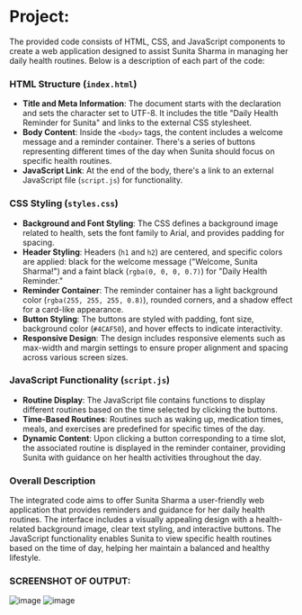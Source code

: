 # Project:
The provided code consists of HTML, CSS, and JavaScript components to create a web application designed to assist Sunita Sharma in managing her daily health routines. Below is a description of each part of the code:

### HTML Structure (`index.html`)

- **Title and Meta Information**: The document starts with the declaration and sets the character set to UTF-8. It includes the title "Daily Health Reminder for Sunita" and links to the external CSS stylesheet.
- **Body Content**: Inside the `<body>` tags, the content includes a welcome message and a reminder container. There's a series of buttons representing different times of the day when Sunita should focus on specific health routines.
- **JavaScript Link**: At the end of the body, there's a link to an external JavaScript file (`script.js`) for functionality.

### CSS Styling (`styles.css`)

- **Background and Font Styling**: The CSS defines a background image related to health, sets the font family to Arial, and provides padding for spacing.
- **Header Styling**: Headers (`h1` and `h2`) are centered, and specific colors are applied: black for the welcome message ("Welcome, Sunita Sharma!") and a faint black (`rgba(0, 0, 0, 0.7)`) for "Daily Health Reminder."
- **Reminder Container**: The reminder container has a light background color (`rgba(255, 255, 255, 0.8)`), rounded corners, and a shadow effect for a card-like appearance.
- **Button Styling**: The buttons are styled with padding, font size, background color (`#4CAF50`), and hover effects to indicate interactivity.
- **Responsive Design**: The design includes responsive elements such as max-width and margin settings to ensure proper alignment and spacing across various screen sizes.

### JavaScript Functionality (`script.js`)

- **Routine Display**: The JavaScript file contains functions to display different routines based on the time selected by clicking the buttons.
- **Time-Based Routines**: Routines such as waking up, medication times, meals, and exercises are predefined for specific times of the day.
- **Dynamic Content**: Upon clicking a button corresponding to a time slot, the associated routine is displayed in the reminder container, providing Sunita with guidance on her health activities throughout the day.

### Overall Description

The integrated code aims to offer Sunita Sharma a user-friendly web application that provides reminders and guidance for her daily health routines. The interface includes a visually appealing design with a health-related background image, clear text styling, and interactive buttons. The JavaScript functionality enables Sunita to view specific health routines based on the time of day, helping her maintain a balanced and healthy lifestyle.

### SCREENSHOT OF OUTPUT:
![image](https://github.com/The-Shruti/Project/assets/133788954/36c774e8-4bdb-463d-aaba-1d5228fb07c1)
![image](https://github.com/The-Shruti/Project/assets/133788954/f5e25a88-11ea-4900-a131-23e5de5ddbd9)


